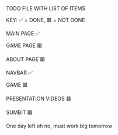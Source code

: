 TODO FILE WITH LIST OF ITEMS 

KEY: ✅ = DONE, 🟥 = NOT DONE

MAIN PAGE ✅

GAME PAGE 🟥

ABOUT PAGE 🟥

NAVBAR ✅

GAME 🟥

PRESENTATION VIDEOS 🟥

SUMBIT 🟥

One day left oh no, must work big tomorrow
